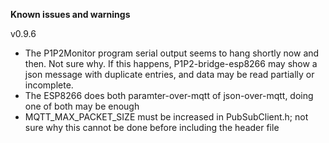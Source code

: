 **Known issues and warnings**

v0.9.6

 - The P1P2Monitor program serial output seems to hang shortly now and then. Not sure why. If this happens, P1P2-bridge-esp8266 may show a json message with duplicate entries, and data may be read partially or incomplete.
 - The ESP8266 does both paramter-over-mqtt of json-over-mqtt, doing one of both may be enough
 - MQTT_MAX_PACKET_SIZE must be increased in PubSubClient.h; not sure why this cannot be done before including the header file

